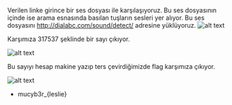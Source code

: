 Verilen linke girince bir ses dosyası ile karşılaşıyoruz. Bu ses dosyasının içinde ise arama esnasında basılan tuşların sesleri yer alıyor. Bu ses dosyasını http://dialabc.com/sound/detect/ adresine yüklüyoruz. ![alt text](https://github.com/MuCyberLab/CTF/blob/master/Forensic/files/use_calc.PNG?raw=true)

Karşımıza 317537 şeklinde bir sayı çıkıyor. 

![alt text](https://github.com/MuCyberLab/CTF/blob/master/Forensic/files/use_calc2.PNG?raw=true)

Bu sayıyı hesap makine yazıp ters çevirdiğimizde flag karşımıza çıkıyor.

![alt text](https://github.com/MuCyberLab/CTF/blob/master/Forensic/files/use_calc3.PNG?raw=true)

* mucyb3r_{leslie}
